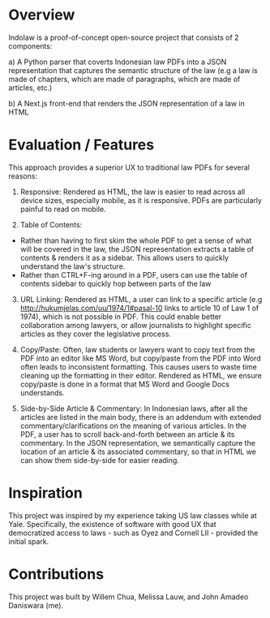 # Overview

Indolaw is a proof-of-concept open-source project that consists of 2 components:

a) A Python parser that coverts Indonesian law PDFs into a JSON representation that captures the semantic structure of the law (e.g a law is made of chapters, which are made of paragraphs, which are made of articles, etc.)

b) A Next.js front-end that renders the JSON representation of a law in HTML

# Evaluation / Features

This approach provides a superior UX to traditional law PDFs for several reasons:

1. Responsive: Rendered as HTML, the law is easier to read across all device sizes, especially mobile, as it is responsive. PDFs are particularly painful to read on mobile.

2. Table of Contents:

- Rather than having to first skim the whole PDF to get a sense of what will be covered in the law, the JSON representation extracts a table of contents & renders it as a sidebar. This allows users to quickly understand the law's structure.
- Rather than CTRL+F-ing around in a PDF, users can use the table of contents sidebar to quickly hop between parts of the law

3. URL Linking: Rendered as HTML, a user can link to a specific article (e.g http://hukumjelas.com/uu/1974/1#pasal-10 links to article 10 of Law 1 of 1974), which is not possible in PDF. This could enable better collaboration among lawyers, or allow journalists to highlight specific articles as they cover the legislative process.

4. Copy/Paste: Often, law students or lawyers want to copy text from the PDF into an editor like MS Word, but copy/paste from the PDF into Word often leads to inconsistent formatting. This causes users to waste time cleaning up the formatting in their editor. Rendered as HTML, we ensure copy/paste is done in a format that MS Word and Google Docs understands.

5. Side-by-Side Article & Commentary: In Indonesian laws, after all the articles are listed in the main body, there is an addendum with extended commentary/clarifications on the meaning of various articles. In the PDF, a user has to scroll back-and-forth between an article & its commentary. In the JSON representation, we semantically capture the location of an article & its associated commentary, so that in HTML we can show them side-by-side for easier reading.

# Inspiration

This project was inspired by my experience taking US law classes while at Yale. Specifically, the existence of software with good UX that democratized access to laws - such as Oyez and Cornell LII - provided the initial spark.

# Contributions

This project was built by Willem Chua, Melissa Lauw, and John Amadeo Daniswara (me).
